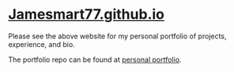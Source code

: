 # [Jamesmart77.github.io](https://jamesmart77.github.io/portfolio "James Martineau")

Please see the above website for my personal portfolio of projects, experience, and bio.

The portfolio repo can be found at [personal portfolio](https://github.com/jamesmart77/portfolio).
